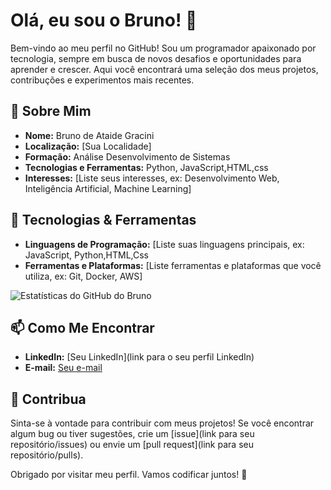 # Olá, eu sou o Bruno! 👋

Bem-vindo ao meu perfil no GitHub! Sou um programador apaixonado por tecnologia, sempre em busca de novos desafios e oportunidades para aprender e crescer. Aqui você encontrará uma seleção dos meus projetos, contribuções e experimentos mais recentes.

## 🚀 Sobre Mim

- **Nome:** Bruno de Ataide Gracini
- **Localização:** [Sua Localidade]
- **Formação:** Análise Desenvolvimento de Sistemas
- **Tecnologias e Ferramentas:** Python, JavaScript,HTML,css
- **Interesses:** [Liste seus interesses, ex: Desenvolvimento Web, Inteligência Artificial, Machine Learning]

## 🔧 Tecnologias & Ferramentas

- **Linguagens de Programação:** [Liste suas linguagens principais, ex: JavaScript, Python,HTML,Css
- **Ferramentas e Plataformas:** [Liste ferramentas e plataformas que você utiliza, ex: Git, Docker, AWS]



![Estatísticas do GitHub do Bruno](https://github-readme-stats.vercel.app/api?username=seu-usuario-github&show_icons=true&hide_title=true&hide=prs&count_private=true&hide_rank=true&theme=radical)

## 📫 Como Me Encontrar

- **LinkedIn:** [Seu LinkedIn](link para o seu perfil LinkedIn)
- **E-mail:** [Seu e-mail](mailto:seuemail@example.com)

## 🤝 Contribua

Sinta-se à vontade para contribuir com meus projetos! Se você encontrar algum bug ou tiver sugestões, crie um [issue](link para seu repositório/issues) ou envie um [pull request](link para seu repositório/pulls). 

Obrigado por visitar meu perfil. Vamos codificar juntos! 🚀

